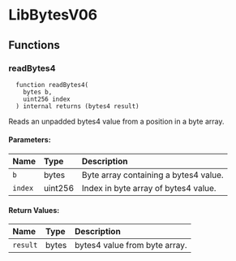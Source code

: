 # LibBytesV06





## Functions
### readBytes4
```solidity
  function readBytes4(
    bytes b,
    uint256 index
  ) internal returns (bytes4 result)
``` 
Reads an unpadded bytes4 value from a position in a byte array.


#### Parameters:
| Name | Type | Description                                                          |
| :--- | :--- | :------------------------------------------------------------------- |
|`b` | bytes | Byte array containing a bytes4 value.
|`index` | uint256 | Index in byte array of bytes4 value.

#### Return Values:
| Name                           | Type          | Description                                                                  |
| :----------------------------- | :------------ | :--------------------------------------------------------------------------- |
|`result`| bytes | bytes4 value from byte array.






